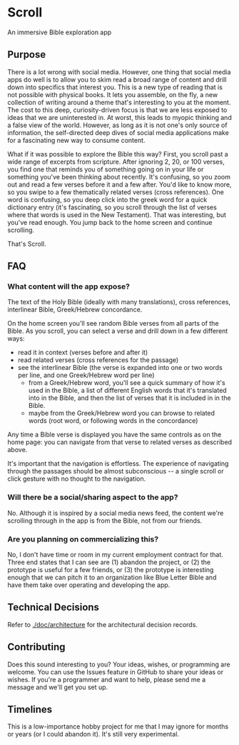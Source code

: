 # Scroll

An immersive Bible exploration app

## Purpose

There is a lot wrong with social media. However, one thing that social media
apps do well is to allow you to skim read a broad range of content and drill
down into specifics that interest you. This is a new type of reading that is not
possible with physical books. It lets you assemble, on the fly, a new collection
of writing around a theme that's interesting to you at the moment. The cost to
this deep, curiosity-driven focus is that we are less exposed to ideas that we
are uninterested in. At worst, this leads to myopic thinking and a false view of
the world. However, as long as it is not one's only source of information, the
self-directed deep dives of social media applications make for a fascinating new
way to consume content.

What if it was possible to explore the Bible this way? First, you scroll past a
wide range of excerpts from scripture. After ignoring 2, 20, or 100 verses, you
find one that reminds you of something going on in your life or something you've
been thinking about recently. It's confusing, so you zoom out and read a few
verses before it and a few after. You'd like to know more, so you swipe to a few
thematically related verses (cross references). One word is confusing, so you
deep click into the greek word for a quick dictionary entry (it's fascinating,
so you scroll through the list of verses where that words is used in the New
Testament). That was interesting, but you've read enough. You jump back to the
home screen and continue scrolling.

That's Scroll. 

## FAQ

### What content will the app expose?

The text of the Holy Bible (ideally with many translations), cross references,
interlinear Bible, Greek/Hebrew concordance.

On the home screen you'll see random Bible verses from all parts of the Bible.
As you scroll, you can select a verse and drill down in a few different ways:
 - read it in context (verses before and after it)
 - read related verses (cross references for the passage)
 - see the interlinear Bible (the verse is expanded into one or two words per
   line, and one Greek/Hebrew word per line)
     - from a Greek/Hebrew word, you'll see a quick summary of how it's used in
       the Bible, a list of different English words that it's translated into in
       the Bible, and then the list of verses that it is included in in the
       Bible.
     - maybe from the Greek/Hebrew word you can browse to related words (root
       word, or following words in the concordance)

Any time a Bible verse is displayed you have the same controls as on the home
page: you can navigate from that verse to related verses as described above.

It's important that the navigation is effortless. The experience of navigating
through the passages should be almost subconscious -- a single scroll or click
gesture with no thought to the navigation. 

### Will there be a social/sharing aspect to the app?

No. Although it is inspired by a social media news feed, the content we're
scrolling through in the app is from the Bible, not from our friends. 

### Are you planning on commercializing this?

No, I don't have time or room in my current employment contract for that. Three
end states that I can see are (1) abandon the project, or (2) the prototype is
useful for a few friends, or (3) the prototype is interesting enough that we can
pitch it to an organization like Blue Letter Bible and have them take over
operating and developing the app.

## Technical Decisions

Refer to [./doc/architecture](./doc/architecture) for the architectural decision
records. 

## Contributing

Does this sound interesting to you? Your ideas, wishes, or programming are
welcome. You can use the Issues feature in GitHub to share your ideas or wishes.
If you're a programmer and want to help, please send me a message and we'll get
you set up.

## Timelines

This is a low-importance hobby project for me that I may ignore for months or
years (or I could abandon it). It's still very experimental.

